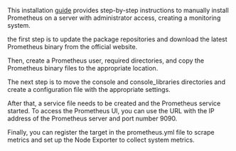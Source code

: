 
This installation [guide](https://devopscube.com/install-configure-prometheus-linux/) provides step-by-step instructions to manually install Prometheus on a server with administrator access, creating a monitoring system. 

the first step is to update the package repositories and download the latest Prometheus binary from the official website. 

Then, create a Prometheus user, required directories, and copy the Prometheus binary files to the appropriate location. 

The next step is to move the console and console_libraries directories and create a configuration file with the appropriate settings. 

After that, a service file needs to be created and the Prometheus service started. To access the Prometheus UI, you can use the URL with the IP address of the Prometheus server and port number 9090. 

Finally, you can register the target in the prometheus.yml file to scrape metrics and set up the Node Exporter to collect system metrics.
